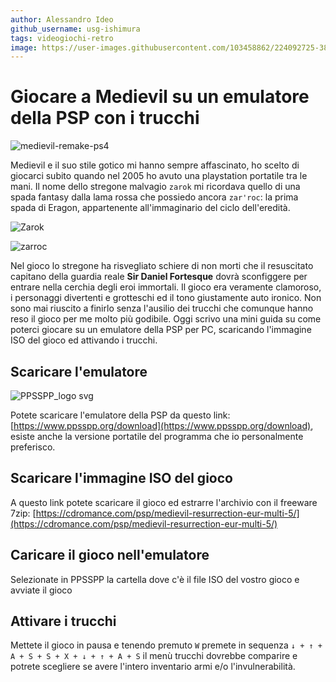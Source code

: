 ```yaml
---
author: Alessandro Ideo
github_username: usg-ishimura
tags: videogiochi-retro
image: https://user-images.githubusercontent.com/103458862/224092725-381db33e-93a1-4ac1-a809-f984502a875b.png
---
```


# Giocare a Medievil su un emulatore della PSP con i trucchi

![medievil-remake-ps4](https://user-images.githubusercontent.com/103458862/224092725-381db33e-93a1-4ac1-a809-f984502a875b.png)

Medievil e il suo stile gotico mi hanno sempre affascinato, 
ho scelto di giocarci subito quando nel 2005 ho avuto una playstation portatile tra le mani. 
Il nome dello stregone malvagio `zarok` mi ricordava quello di una spada fantasy dalla lama rossa che possiedo ancora `zar'roc`: 
la prima spada di Eragon, appartenente all'immaginario del ciclo dell'eredità.

![Zarok](https://user-images.githubusercontent.com/103458862/224092993-c443f6c6-5353-49e4-b2ca-daf7c0e46d65.png)

![zarroc](https://user-images.githubusercontent.com/103458862/224100148-f17d057d-deea-4476-92b0-8f3738d22cd0.jpg)

Nel gioco lo stregone ha risvegliato schiere di non morti che il resuscitato capitano della guardia reale 
**Sir Daniel Fortesque** dovrà sconfiggere per entrare nella cerchia degli eroi immortali.
Il gioco era veramente clamoroso, i personaggi divertenti e grotteschi 
ed il tono giustamente auto ironico. Non sono mai riuscito a finirlo senza l'ausilio dei trucchi
che comunque hanno reso il gioco per me molto più godibile.
Oggi scrivo una mini guida su come poterci giocare su un emulatore della PSP per PC, scaricando l'immagine ISO del gioco ed attivando i trucchi.

## Scaricare l'emulatore

![PPSSPP_logo svg](https://user-images.githubusercontent.com/103458862/224291576-91b9d61d-6bdc-43ad-bbd7-ce9ac33edb1f.png)

Potete scaricare l'emulatore della PSP da questo link: [https://www.ppsspp.org/download](https://www.ppsspp.org/download), esiste anche la versione portatile del programma che io personalmente preferisco. 

## Scaricare l'immagine ISO del gioco
A questo link potete scaricare il gioco ed estrarre l'archivio con il freeware 7zip: 
[https://cdromance.com/psp/medievil-resurrection-eur-multi-5/](https://cdromance.com/psp/medievil-resurrection-eur-multi-5/)

## Caricare il gioco nell'emulatore
Selezionate in PPSSPP la cartella dove c'è il file ISO del vostro gioco e avviate il gioco

## Attivare i trucchi
Mettete il gioco in pausa e tenendo premuto `W` premete in sequenza `↓ + ↑ + A + S + S + X + ↓ + ↑ + A + S` il menù trucchi dovrebbe comparire e potrete scegliere
se avere l'intero inventario armi e/o l'invulnerabilità.
